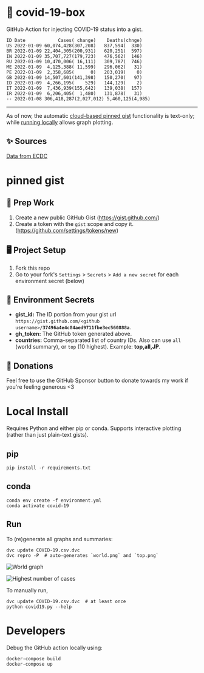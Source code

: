 # 🏥 covid-19-box

GitHub Action for injecting COVID-19 status into a gist.

```
ID Date            Cases( change)    Deaths(chnge)
US 2022-01-09 60,074,428(307,208)   837,594(  330)
BR 2022-01-09 22,404,305(200,931)   620,251(  597)
IN 2022-01-09 35,707,727(179,723)   476,562(  146)
RU 2022-01-09 10,470,006( 16,111)   309,787(  746)
ME 2022-01-09  4,125,388( 11,599)   296,062(   31)
PE 2022-01-09  2,358,685(      0)   203,019(    0)
GB 2022-01-09 14,507,601(141,398)   150,270(   97)
ID 2022-01-09  4,266,195(    529)   144,129(    2)
IT 2022-01-09  7,436,939(155,642)   139,038(  157)
IR 2022-01-09  6,206,405(  1,480)   131,878(   31)
-- 2022-01-08 306,418,287(2,027,012) 5,460,125(4,985)
```

---

As of now, the automatic [cloud-based pinned gist](#pinned-gist) functionality is text-only;
while [running locally](#local-install) allows graph plotting.

## ✨ Sources

[Data from ECDC](https://www.ecdc.europa.eu/en/publications-data/download-todays-data-geographic-distribution-covid-19-cases-worldwide)

# pinned gist

## 🎒 Prep Work
1. Create a new public GitHub Gist (https://gist.github.com/)
1. Create a token with the `gist` scope and copy it. (https://github.com/settings/tokens/new)

## 🖥 Project Setup
1. Fork this repo
1. Go to your fork's `Settings` > `Secrets` > `Add a new secret` for each environment secret (below)

## 🤫 Environment Secrets
- **gist_id:** The ID portion from your gist url `https://gist.github.com/<github username>/`**`37496a4e4c84aed9711fbe3ec560888a`**.
- **gh_token:** The GitHub token generated above.
- **countries:** Comma-separated list of country IDs. Also can use `all` (world summary), or `top` (10 highest). Example: **top,all,JP**.

## 💸 Donations

Feel free to use the GitHub Sponsor button to donate towards my work if you're feeling generous <3

# Local Install

Requires Python and either pip or conda. Supports interactive plotting (rather than just plain-text gists).

## pip

```
pip install -r requirements.txt
```

## conda

```
conda env create -f environment.yml
conda activate covid-19
```

## Run

To (re)generate all graphs and summaries:

```
dvc update COVID-19.csv.dvc
dvc repro -P  # auto-generates `world.png` and `top.png`
```

![World graph](world.png)

![Highest number of cases](top.png)

To manually run,

```
dvc update COVID-19.csv.dvc  # at least once
python covid19.py --help
```

# Developers

Debug the GitHub action locally using:

```
docker-compose build
docker-compose up
```
